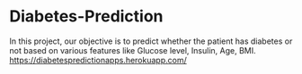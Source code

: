 # Diabetes-Prediction
In this project, our objective is to predict whether the patient has diabetes or not based on various features like Glucose level, Insulin, Age, BMI.
https://diabetespredictionapps.herokuapp.com/

